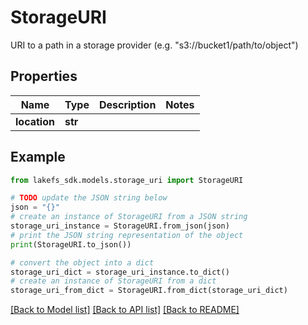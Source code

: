 # StorageURI

URI to a path in a storage provider (e.g. \"s3://bucket1/path/to/object\")

## Properties

Name | Type | Description | Notes
------------ | ------------- | ------------- | -------------
**location** | **str** |  | 

## Example

```python
from lakefs_sdk.models.storage_uri import StorageURI

# TODO update the JSON string below
json = "{}"
# create an instance of StorageURI from a JSON string
storage_uri_instance = StorageURI.from_json(json)
# print the JSON string representation of the object
print(StorageURI.to_json())

# convert the object into a dict
storage_uri_dict = storage_uri_instance.to_dict()
# create an instance of StorageURI from a dict
storage_uri_from_dict = StorageURI.from_dict(storage_uri_dict)
```
[[Back to Model list]](../README.md#documentation-for-models) [[Back to API list]](../README.md#documentation-for-api-endpoints) [[Back to README]](../README.md)


